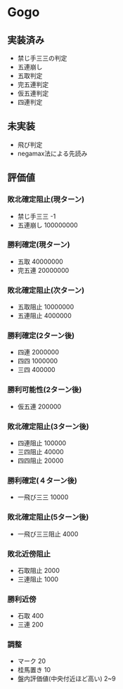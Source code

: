 # Gogo

## 実装済み

+ 禁じ手三三の判定
+ 五連崩し
+ 五取判定
+ 完五連判定
+ 仮五連判定
+ 四連判定

## 未実装

+ 飛び判定
+ negamax法による先読み

## 評価値


### 敗北確定阻止(現ターン)
+ 禁じ手三三 -1
+ 五連崩し 100000000

### 勝利確定(現ターン)
+ 五取 40000000
+ 完五連 20000000

### 敗北確定阻止(次ターン)
+ 五取阻止 10000000
+ 五連阻止 4000000

### 勝利確定(2ターン後)
+ 四連 2000000
+ 四四 1000000
+ 三四 400000

### 勝利可能性(2ターン後)
+ 仮五連 200000

### 敗北確定阻止(3ターン後)
+ 四連阻止 100000
+ 三四阻止 40000
+ 四四阻止 20000

### 勝利確定(４ターン後)
+ 一飛び三三 10000

### 敗北確定阻止(5ターン後)
+ 一飛び三三阻止 4000

### 敗北近傍阻止
+ 石取阻止 2000
+ 三連阻止 1000

### 勝利近傍
+ 石取 400
+ 三連 200

### 調整
+ マーク 20
+ 桂馬置き 10
+ 盤内評価値(中央付近ほど高い) 2~9
